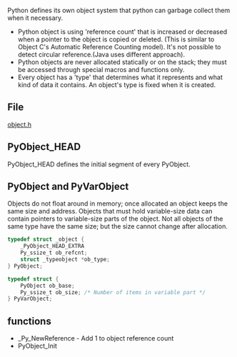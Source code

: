 Python defines its own object system that python can garbage collect them when it necessary.

* Python object is using 'reference count' that is increased or decreased when a pointer to the object is copied or deleted. (This is similar to Object C's Automatic Reference Counting model). It's not possible to detect circular reference.(Java uses different approach).
* Python objects are never allocated statically or on the stack; they must be accessed through special macros and functions only.
* Every object has a 'type' that determines what it represents and what kind of data it contains. An object's type is fixed when it is created.

## File
[object.h](https://github.com/python/cpython/blob/master/Include/object.h)

## PyObject_HEAD

PyObject_HEAD defines the initial segment of every PyObject.

## PyObject and PyVarObject

Objects do not float around in memory; once allocated an object keeps the same size and address.  Objects that must hold variable-size data can contain pointers to variable-size parts of the object.  Not all objects of the same type have the same size; but the size cannot change after allocation. 
```c
typedef struct _object {
    _PyObject_HEAD_EXTRA
    Py_ssize_t ob_refcnt;
    struct _typeobject *ob_type;
} PyObject;

typedef struct {
    PyObject ob_base;
    Py_ssize_t ob_size; /* Number of items in variable part */
} PyVarObject;
```

## functions

* _Py_NewReference - Add 1 to object reference count
* PyObject_Init